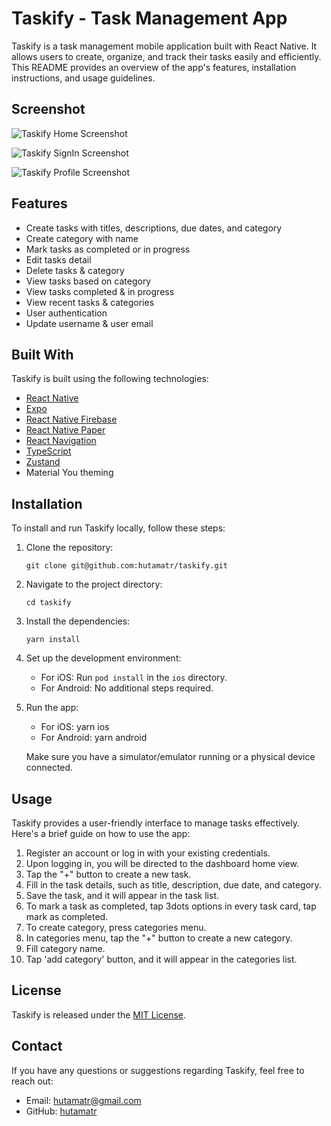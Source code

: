 # Taskify - Task Management App

Taskify is a task management mobile application built with React Native. It allows users to create, organize, and track their tasks easily and efficiently. This README provides an overview of the app's features, installation instructions, and usage guidelines.

## Screenshot

![Taskify Home Screenshot](https://github.com/hutamatr/taskify/blob/develop/assets/screenshot/home-screen.jpg)

![Taskify SignIn Screenshot](https://github.com/hutamatr/taskify/blob/develop/assets/screenshot/signin-screen.jpg)

![Taskify Profile Screenshot](https://github.com/hutamatr/taskify/blob/develop/assets/screenshot/profile-screen.jpg)

## Features

- Create tasks with titles, descriptions, due dates, and category
- Create category with name
- Mark tasks as completed or in progress
- Edit tasks detail
- Delete tasks & category
- View tasks based on category
- View tasks completed & in progress
- View recent tasks & categories
- User authentication
- Update username & user email

## Built With

Taskify is built using the following technologies:

- [React Native](https://reactnative.dev/)
- [Expo](https://docs.expo.dev/)
- [React Native Firebase](https://rnfirebase.io/)
- [React Native Paper](https://reactnativepaper.com/)
- [React Navigation](https://reactnavigation.org/)
- [TypeScript](https://www.typescriptlang.org/)
- [Zustand](https://docs.pmnd.rs/zustand/getting-started/introduction)
- Material You theming

## Installation

To install and run Taskify locally, follow these steps:

1. Clone the repository:

   ```
   git clone git@github.com:hutamatr/taskify.git
   ```

2. Navigate to the project directory:

   ```
   cd taskify
   ```

3. Install the dependencies:

   ```
   yarn install
   ```

4. Set up the development environment:

   - For iOS: Run `pod install` in the `ios` directory.
   - For Android: No additional steps required.

5. Run the app:

   - For iOS: yarn ios
   - For Android: yarn android

   Make sure you have a simulator/emulator running or a physical device connected.

## Usage

Taskify provides a user-friendly interface to manage tasks effectively. Here's a brief guide on how to use the app:

1. Register an account or log in with your existing credentials.
2. Upon logging in, you will be directed to the dashboard home view.
3. Tap the "+" button to create a new task.
4. Fill in the task details, such as title, description, due date, and category.
5. Save the task, and it will appear in the task list.
6. To mark a task as completed, tap 3dots options in every task card, tap mark as completed.
7. To create category, press categories menu.
8. In categories menu, tap the "+" button to create a new category.
9. Fill category name.
10. Tap 'add category' button, and it will appear in the categories list.

## License

Taskify is released under the [MIT License](LICENSE).

## Contact

If you have any questions or suggestions regarding Taskify, feel free to reach out:

- Email: [hutamatr@gmail.com](mailto:hutamatr@gmail.com)
- GitHub: [hutamatr](https://github.com/hutamatr)
